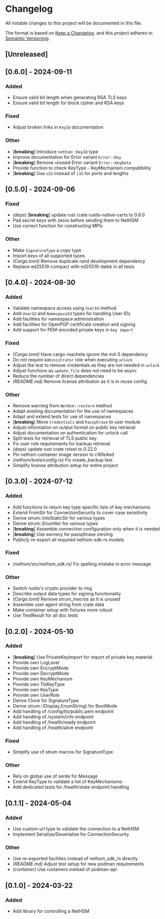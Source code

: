 # Changelog
All notable changes to this project will be documented in this file.

The format is based on [Keep a Changelog](https://keepachangelog.com/en/1.0.0/),
and this project adheres to [Semantic Versioning](https://semver.org/spec/v2.0.0.html).

## [Unreleased]

## [0.6.0] - 2024-09-11

### Added
- Ensure valid bit length when generating RSA TLS keys
- Ensure valid bit length for block cipher and RSA keys

### Fixed
- Adjust broken links in `KeyId` documentation

### Other
- [**breaking**] Introduce `nethsm::KeyId` type
- Improve documentation for Error variant `Error::Key`
- [**breaking**] Remove unused Error variant `Error::KeyData`
- Provide function to check KeyType - KeyMechanism compatibility
- [**breaking**] Use `u32` instead of `i32` for ports and lengths

## [0.5.0] - 2024-09-06

### Fixed
- *(deps)* [**breaking**] update rust crate rustls-native-certs to 0.8.0
- Pad secret keys with zeros before sending them to NetHSM
- Use correct function for constructing MPIs

### Other
- Make `SignatureType` a copy type
- Import keys of all supported types
- *(Cargo.toml)* Remove duplicate rand development dependency
- Replace ed25519-compact with ed25519-dalek in all tests

## [0.4.0] - 2024-08-30

### Added
- Validate namespace access using `UserId` method
- Add `UserId` and `NamespaceId` types for handling User IDs
- Add facilities for namespace administration
- Add facilities for OpenPGP certificate creation and signing
- Add support for PEM-encoded private keys in `key import`

### Fixed
- *(Cargo.toml)* Have cargo-machete ignore the md-5 dependency
- Do not require `Administrator` role when executing `unlock`
- Adjust the test to remove credentials as they are not needed in `unlock`
- Adjust functions as `update_file` does not need to be async
- Reduce the number of direct dependencies
- *(README.md)* Remove license attribution as it is in reuse config

### Other
- Remove warning from `NetHsm::restore` method
- Adapt existing documentation for the use of namespaces
- Adapt and extend tests for use of namespaces
- [**breaking**] Move `Credentials` and `Passphrase` to user module
- Adjust information on output format on public key retrieval
- Adjust documentation on authentication for unlock call
- Split tests for retrieval of TLS public key
- Fix user role requirements for backup retrieval
- *(deps)* update rust crate rstest to 0.22.0
- Pin nethsm container image version to c16fe4ed
- *(nethsm/tests/config.rs)* Fix create_backup test
- Simplify license attribution setup for entire project

## [0.3.0] - 2024-07-12

### Added
- Add functions to return key type specific lists of key mechanisms
- Extend FromStr for ConnectionSecurity to cover case sensitivity
- Derive strum::IntoStaticStr for various types
- Derive strum::EnumIter for various types
- [**breaking**] Assemble connection configuration only when it is needed
- [**breaking**] Use secrecy for passphrase zeroing
- Publicly re-export all required nethsm-sdk-rs models

### Fixed
- *(nethsm/src/nethsm_sdk.rs)* Fix spelling mistake in error message

### Other
- Switch rustls's crypto provider to ring
- Describe output data types for signing functionality
- *(Cargo.toml)* Remove strum_macros as it is unused
- Assemble user agent string from crate data
- Make container setup with fixtures more robust
- Use TestResult for all doc tests

## [0.2.0] - 2024-05-10

### Added
- [**breaking**] Use PrivateKeyImport for import of private key material
- Provide own LogLevel
- Provide own EncryptMode
- Provide own DecryptMode
- Provide own KeyMechanism
- Provide own TlsKeyType
- Provide own KeyType
- Provide own UserRole
- Derive Clone for SignatureType
- Derive strum::{Display,EnumString} for BootMode
- Add handling of /config/tls/public.pem endpoint
- Add handling of /system/info endpoint
- Add handling of /health/ready endpoint
- Add handling of /health/alive endpoint

### Fixed
- Simplify use of strum macros for SignatureType

### Other
- Rely on global use of serde for Message
- Extend KeyType to validate a list of KeyMechanisms
- Add dedicated tests for /health/state endpoint handling

## [0.1.1] - 2024-05-04

### Added
- Use custom url type to validate the connection to a NetHSM
- Implement Serialize/Deserialize for ConnectionSecurity

### Other
- Use re-exported facilities instead of nethsm_sdk_rs directly
- *(README.md)* Adjust test setup for new podman requirements
- *(container)* Use rustainers instead of podman-api

## [0.1.0] - 2024-03-22

### Added
- Add library for controlling a NetHSM
